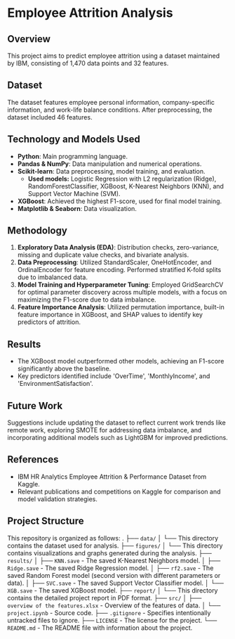 # Employee Attrition Analysis

## Overview
This project aims to predict employee attrition using a dataset maintained by IBM, consisting of 1,470 data points and 32 features. 

## Dataset
The dataset features employee personal information, company-specific information, and work-life balance conditions. After preprocessing, the dataset included 46 features.

## Technology and Models Used
- **Python**: Main programming language.
- **Pandas & NumPy**: Data manipulation and numerical operations.
- **Scikit-learn**: Data preprocessing, model training, and evaluation.
  - **Used models:** Logistic Regression with L2 regularization (Ridge), RandomForestClassifier, XGBoost, K-Nearest Neighbors (KNN), and Support Vector Machine (SVM).
- **XGBoost**: Achieved the highest F1-score, used for final model training.
- **Matplotlib & Seaborn**: Data visualization.

## Methodology
1. **Exploratory Data Analysis (EDA)**: Distribution checks, zero-variance, missing and duplicate value checks, and bivariate analysis.
2. **Data Preprocessing**: Utilized StandardScaler, OneHotEncoder, and OrdinalEncoder for feature encoding. Performed stratified K-fold splits due to imbalanced data.
3. **Model Training and Hyperparameter Tuning**: Employed GridSearchCV for optimal parameter discovery across multiple models, with a focus on maximizing the F1-score due to data imbalance.
4. **Feature Importance Analysis**: Utilized permutation importance, built-in feature importance in XGBoost, and SHAP values to identify key predictors of attrition.

## Results
- The XGBoost model outperformed other models, achieving an F1-score significantly above the baseline.
- Key predictors identified include 'OverTime', 'MonthlyIncome', and 'EnvironmentSatisfaction'.

## Future Work
Suggestions include updating the dataset to reflect current work trends like remote work, exploring SMOTE for addressing data imbalance, and incorporating additional models such as LightGBM for improved predictions.

## References
- IBM HR Analytics Employee Attrition & Performance Dataset from Kaggle.
- Relevant publications and competitions on Kaggle for comparison and model validation strategies.


## Project Structure

This repository is organized as follows:
.
├── `data/`
│   └── This directory contains the dataset used for analysis.
├── `figures/`
│   └── This directory contains visualizations and graphs generated during the analysis.
├── `results/`
│   ├── `KNN.save` - The saved K-Nearest Neighbors model.
│   ├── `Ridge.save` - The saved Ridge Regression model.
│   ├── `rf2.save` - The saved Random Forest model (second version with different parameters or data).
│   ├── `SVC.save` - The saved Support Vector Classifier model.
│   └── `XGB.save` - The saved XGBoost model.
├── `report/`
│   └── This directory contains the detailed project report in PDF format.
├── `src/`
│   ├── `overview of the features.xlsx` - Overview of the features of data.
│   └── `project.ipynb` - Source code.
├── `.gitignore` - Specifies intentionally untracked files to ignore.
├── `LICENSE` - The license for the project.
└── `README.md` - The README file with information about the project.
